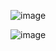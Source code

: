 ![image](https://github.com/user-attachments/assets/e6c68576-2c12-4aea-9b76-0e4d75d2407b)

![image](https://github.com/user-attachments/assets/3a0a7cdb-0d7f-4e50-8d5b-6b256c5f3b5d)
